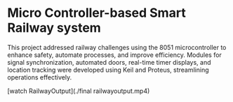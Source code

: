 # Micro Controller-based Smart Railway system
This project addressed railway challenges using the 8051 microcontroller to enhance safety, automate processes, and improve efficiency. Modules for signal synchronization, automated doors, real-time timer displays, and location tracking were developed using Keil and Proteus, streamlining operations effectively.



 [watch RailwayOutput](./final railwayoutput.mp4)
